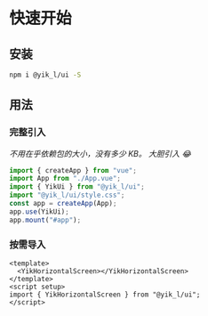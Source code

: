 <!--
 * @Author: 刘岩 15136056318@163.com
 * @Date: 2023-08-03 09:43:07
 * @LastEditors: 刘岩 15136056318@163.com
 * @LastEditTime: 2023-09-09 23:00:50
 * @FilePath: /yik-ui-word/docs/start.md
 * @Description:
-->

# 快速开始

## 安装

```sh
npm i @yik_l/ui -S
```

## 用法

### 完整引入

_不用在乎依赖包的大小，没有多少 KB。 大胆引入 😂_

```javascript
import { createApp } from "vue";
import App from "./App.vue";
import { YikUi } from "@yik_l/ui";
import "@yik_l/ui/style.css";
const app = createApp(App);
app.use(YikUi);
app.mount("#app");
```

### 按需导入

```vue
<template>
  <YikHorizontalScreen></YikHorizontalScreen>
</template>
<script setup>
import { YikHorizontalScreen } from "@yik_l/ui";
</script>
```
